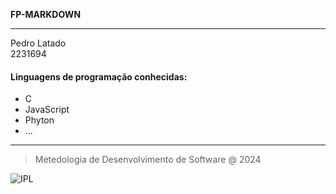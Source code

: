 **FP-MARKDOWN**
___
Pedro Latado\
2231694

#### Linguagens de programação conhecidas:

+ C
+ JavaScript  
+ Phyton
+ ...

---
> Metedologia de Desenvolvimento de Software @ 2024

![IPL]( https://eduportugal.eu/wp-content/uploads/2017/08/eduportugal_ipleiria_n.jpg)